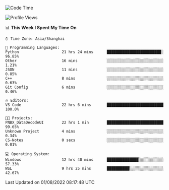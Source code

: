 <!--START_SECTION:waka-->
![Code Time](http://img.shields.io/badge/Code%20Time-183%20hrs%2017%20mins-blue)

![Profile Views](http://img.shields.io/badge/Profile%20Views-1-blue)

📊 **This Week I Spent My Time On** 

```text
⌚︎ Time Zone: Asia/Shanghai

💬 Programming Languages: 
Python                   21 hrs 24 mins      ████████████████████████░   96.85% 
Other                    16 mins             ░░░░░░░░░░░░░░░░░░░░░░░░░   1.21% 
JSON                     11 mins             ░░░░░░░░░░░░░░░░░░░░░░░░░   0.85% 
C++                      8 mins              ░░░░░░░░░░░░░░░░░░░░░░░░░   0.63% 
Git Config               6 mins              ░░░░░░░░░░░░░░░░░░░░░░░░░   0.46%

🔥 Editors: 
VS Code                  22 hrs 6 mins       █████████████████████████   100.0%

🐱‍💻 Projects: 
PNBX_DataDecodeUI        22 hrs 1 min        █████████████████████████   99.65% 
Unknown Project          4 mins              ░░░░░░░░░░░░░░░░░░░░░░░░░   0.34% 
CS-Notes                 0 secs              ░░░░░░░░░░░░░░░░░░░░░░░░░   0.01%

💻 Operating System: 
Windows                  12 hrs 40 mins      ██████████████░░░░░░░░░░░   57.33% 
WSL                      9 hrs 25 mins       ██████████░░░░░░░░░░░░░░░   42.67%

```


 Last Updated on 01/08/2022 08:17:48 UTC
<!--END_SECTION:waka-->